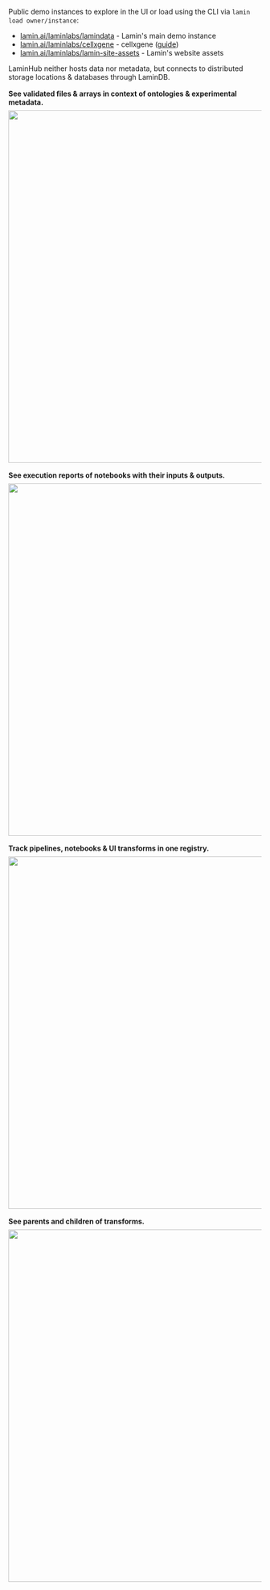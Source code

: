 Public demo instances to explore in the UI or load using the CLI via `lamin load owner/instance`:

- [lamin.ai/laminlabs/lamindata](https://lamin.ai/laminlabs/lamindata) - Lamin's main demo instance
- [lamin.ai/laminlabs/cellxgene](https://lamin.ai/laminlabs/cellxgene) - cellxgene ([guide](docs:cellxgene))
- [lamin.ai/laminlabs/lamin-site-assets](https://lamin.ai/laminlabs/lamin-site-assets) - Lamin's website assets

LaminHub neither hosts data nor metadata, but connects to distributed storage locations & databases through LaminDB.

<p style="font-weight: bolder; margin-top: 1rem; margin-bottom: 0.5rem; background: transparent">See validated files & arrays in context of ontologies & experimental metadata.</p>

<img src="https://lamin-site-assets.s3.amazonaws.com/.lamindb/DjVOPEBiAcGlt3Gq7Qc1.png" width="700px">

<p style="font-weight: bolder; margin-top: 1rem; margin-bottom: 0.5rem; background: transparent">See execution reports of notebooks with their inputs & outputs.</p>

<img src="https://lamin-site-assets.s3.amazonaws.com/.lamindb/RGXj5wcAf7EAc6J8aBoM.png" width="700px">

<p style="font-weight: bolder; margin-top: 1rem; margin-bottom: 0.5rem; background: transparent">Track pipelines, notebooks & UI transforms in one registry.</p>

<img src="https://lamin-site-assets.s3.amazonaws.com/.lamindb/Lhrd2f8vzLNp8qxsjEiI.png" width="700px">

<p style="font-weight: bolder; margin-top: 1rem; margin-bottom: 0.5rem; background: transparent">See parents and children of transforms.</p>

<img src="https://lamin-site-assets.s3.amazonaws.com/.lamindb/n9FHd5zGp9jIzPb1Qqh0.png" width="700px">
